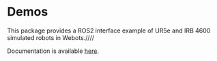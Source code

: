 # Demos

This package provides a ROS2 interface example of UR5e and IRB 4600 simulated robots in Webots.////

Documentation is available [here](https://github.com/cyberbotics/webots_ros2/wiki/Example-UR5e-and-IRB-4600).
